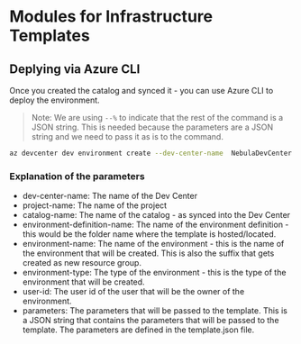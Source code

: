 # Modules for Infrastructure Templates

## Deplying via Azure CLI

Once you created the catalog and synced it - you can use Azure CLI to deploy the environment.

> Note: We are using ```--%``` to indicate that the rest of the command is a JSON string. This is needed because the parameters are a JSON string and we need to pass it as is to the command.

```bash	
az devcenter dev environment create --dev-center-name  NebulaDevCenter --project-name SalesOrderManagement --catalog-name Catalog1  --environment-definition-name KeyVault --environment-name KVRGP001 --environment-type Pre-Production --user-id 015f84bd-2d24-43d8-a03a-32349d1e2148 --% --parameters "{\"keyVaultName\":\"moihademo2023\"}"

```

### Explanation of the parameters

- dev-center-name: The name of the Dev Center
- project-name: The name of the project
- catalog-name: The name of the catalog - as synced into the Dev Center
- environment-definition-name: The name of the environment definition - this would be the folder name where the template is hosted/located.
- environment-name: The name of the environment - this is the name of the environment that will be created. This is also the suffix that gets created as new resource group.
- environment-type: The type of the environment - this is the type of the environment that will be created. 
- user-id: The user id of the user that will be the owner of the environment.
- parameters: The parameters that will be passed to the template. This is a JSON string that contains the parameters that will be passed to the template. The parameters are defined in the template.json file. 


